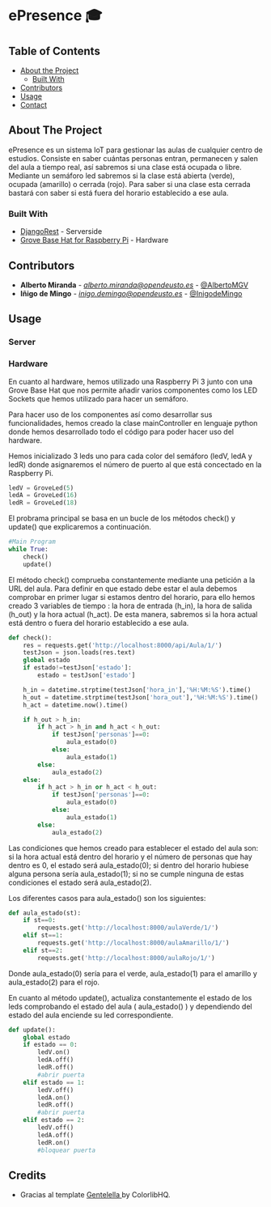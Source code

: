 ﻿# ePresence 🎓

<!-- TABLE OF CONTENTS -->
## Table of Contents

* [About the Project](#about-the-project)
  * [Built With](#built-with)
* [Contributors](#contributors)
* [Usage](#usage)
* [Contact](#contact)


<!-- ABOUT THE PROJECT -->
## About The Project

ePresence es un sistema IoT para gestionar las aulas de cualquier centro de estudios. Consiste en saber cuántas personas entran, permanecen y salen del aula a tiempo real, así sabremos si una clase está ocupada o libre. Mediante un semáforo led sabremos si la clase está abierta (verde), ocupada (amarillo) o cerrada (rojo). Para saber si una clase esta cerrada bastará con saber si está fuera del horario establecido a ese aula.


### Built With
* [DjangoRest](https://www.django-rest-framework.org/) - Serverside
* [Grove Base Hat for Raspberry Pi](http://wiki.seeedstudio.com/Grove_Base_Hat_for_Raspberry_Pi/) - Hardware

<!-- CONTRIBUTORS -->
## Contributors

* **Alberto Miranda**	-	*alberto.miranda@opendeusto.es*	-	[@AlbertoMGV](https://github.com/AlbertoMGV)
* **Iñigo de Mingo**	-	*inigo.demingo@opendeusto.es*	-	[@InigodeMingo](https://github.com/InigodeMingo)


<!-- GETTING STARTED -->
## Usage

### Server
### Hardware

En cuanto al hardware, hemos utilizado una Raspberry Pi 3 junto con una Grove Base Hat que nos permite añadir varios componentes como los LED Sockets que hemos utilizado para hacer un semáforo.

Para hacer uso de los componentes así como desarrollar sus funcionalidades, hemos creado la clase mainController en lenguaje python donde hemos desarrollado todo el código para poder hacer uso del hardware. 

Hemos inicializado 3 leds uno para cada color del semáforo (ledV, ledA y ledR) donde asignaremos el número de puerto al que está concectado en la Raspberry Pi.

```python
ledV = GroveLed(5)
ledA = GroveLed(16)
ledR = GroveLed(18)
```

El probrama principal se basa en un bucle de los métodos check() y update() que explicaremos a continuación.

```python
#Main Program
while True:
	check()
	update()
```

El método check() comprueba constantemente mediante una petición a la URL del aula. Para definir en que estado debe estar el aula debemos comprobar en primer lugar si estamos dentro del horario, para ello hemos creado 3 variables de tiempo : la hora de entrada (h_in), la hora de salida (h_out) y la hora actual (h_act). De esta manera, sabremos si la hora actual está dentro o fuera del horario establecido a ese aula.

```python
def check():
	res = requests.get('http://localhost:8000/api/Aula/1/')
	testJson = json.loads(res.text)
	global estado
	if estado!=testJson['estado']:
		estado = testJson['estado']

	h_in = datetime.strptime(testJson['hora_in'],'%H:%M:%S').time()
	h_out = datetime.strptime(testJson['hora_out'],'%H:%M:%S').time()
	h_act = datetime.now().time()

	if h_out > h_in:
		if h_act > h_in and h_act < h_out:
			if testJson['personas']==0:
				aula_estado(0)
			else:
				aula_estado(1)
		else:
			aula_estado(2)
	else:
		if h_act > h_in or h_act < h_out:
			if testJson['personas']==0:
				aula_estado(0)
			else:
				aula_estado(1)
		else:
			aula_estado(2)
```
Las condiciones que hemos creado para establecer el estado del aula son: si la hora actual está dentro del horario y el número de personas que hay dentro es 0, el estado será aula_estado(0); si dentro del horario hubiese alguna persona sería aula_estado(1); si no se cumple ninguna de estas condiciones el estado será aula_estado(2).

Los diferentes casos para aula_estado() son los siguientes:

```python
def aula_estado(st):
	if st==0:
		requests.get('http://localhost:8000/aulaVerde/1/')
	elif st==1:
		requests.get('http://localhost:8000/aulaAmarillo/1/')
	elif st==2:
		requests.get('http://localhost:8000/aulaRojo/1/')

```
Donde aula_estado(0) sería para el verde, aula_estado(1) para el amarillo y aula_estado(2) para el rojo.

En cuanto al método update(), actualiza constantemente el estado de los leds comprobando el estado del aula ( aula_estado() ) y dependiendo del estado del aula enciende su led correspondiente.

```python
def update():
	global estado
	if estado == 0:
		ledV.on()
		ledA.off()
		ledR.off()
		#abrir puerta
	elif estado == 1:
		ledV.off()
		ledA.on()
		ledR.off()
		#abrir puerta
	elif estado == 2:
		ledV.off()
		ledA.off()
		ledR.on()
		#bloquear puerta
```

## Credits

- Gracias al template [ Gentelella ](https://github.com/ColorlibHQ/gentelella) by ColorlibHQ.



